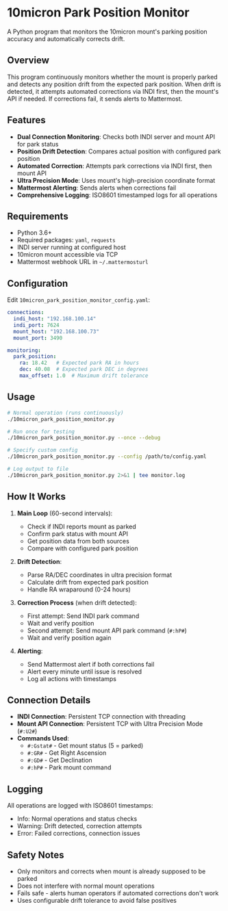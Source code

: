 # 10micron Park Position Monitor

A Python program that monitors the 10micron mount's parking position accuracy and automatically corrects drift.

## Overview

This program continuously monitors whether the mount is properly parked and detects any position drift from the expected park position. When drift is detected, it attempts automated corrections via INDI first, then the mount's API if needed. If corrections fail, it sends alerts to Mattermost.

## Features

- **Dual Connection Monitoring**: Checks both INDI server and mount API for park status
- **Position Drift Detection**: Compares actual position with configured park position  
- **Automated Correction**: Attempts park corrections via INDI first, then mount API
- **Ultra Precision Mode**: Uses mount's high-precision coordinate format
- **Mattermost Alerting**: Sends alerts when corrections fail
- **Comprehensive Logging**: ISO8601 timestamped logs for all operations

## Requirements

- Python 3.6+
- Required packages: `yaml`, `requests`
- INDI server running at configured host
- 10micron mount accessible via TCP
- Mattermost webhook URL in `~/.mattermosturl`

## Configuration

Edit `10micron_park_position_monitor_config.yaml`:

```yaml
connections:
  indi_host: "192.168.100.14"
  indi_port: 7624
  mount_host: "192.168.100.73"
  mount_port: 3490

monitoring:
  park_position:
    ra: 18.42   # Expected park RA in hours
    dec: 40.08  # Expected park DEC in degrees
    max_offset: 1.0  # Maximum drift tolerance
```

## Usage

```bash
# Normal operation (runs continuously)
./10micron_park_position_monitor.py

# Run once for testing
./10micron_park_position_monitor.py --once --debug

# Specify custom config
./10micron_park_position_monitor.py --config /path/to/config.yaml

# Log output to file
./10micron_park_position_monitor.py 2>&1 | tee monitor.log
```

## How It Works

1. **Main Loop** (60-second intervals):
   - Check if INDI reports mount as parked
   - Confirm park status with mount API
   - Get position data from both sources
   - Compare with configured park position

2. **Drift Detection**:
   - Parse RA/DEC coordinates in ultra precision format
   - Calculate drift from expected park position
   - Handle RA wraparound (0-24 hours)

3. **Correction Process** (when drift detected):
   - First attempt: Send INDI park command
   - Wait and verify position
   - Second attempt: Send mount API park command (`#:hP#`)
   - Wait and verify position again

4. **Alerting**:
   - Send Mattermost alert if both corrections fail
   - Alert every minute until issue is resolved
   - Log all actions with timestamps

## Connection Details

- **INDI Connection**: Persistent TCP connection with threading
- **Mount API Connection**: Persistent TCP with Ultra Precision Mode (`#:U2#`)
- **Commands Used**:
  - `#:Gstat#` - Get mount status (5 = parked)
  - `#:GR#` - Get Right Ascension
  - `#:GD#` - Get Declination  
  - `#:hP#` - Park mount command

## Logging

All operations are logged with ISO8601 timestamps:
- Info: Normal operations and status checks
- Warning: Drift detected, correction attempts
- Error: Failed corrections, connection issues

## Safety Notes

- Only monitors and corrects when mount is already supposed to be parked
- Does not interfere with normal mount operations
- Fails safe - alerts human operators if automated corrections don't work
- Uses configurable drift tolerance to avoid false positives